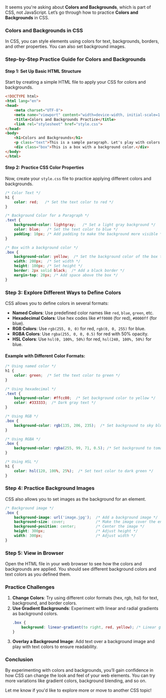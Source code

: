 It seems you're asking about **Colors and Backgrounds**, which is part of CSS, not JavaScript. Let’s go through how to practice **Colors and Backgrounds** in CSS.

### **Colors and Backgrounds in CSS**
In CSS, you can style elements using colors for text, backgrounds, borders, and other properties. You can also set background images.

### Step-by-Step Practice Guide for Colors and Backgrounds

#### **Step 1: Set Up Basic HTML Structure**
Start by creating a simple HTML file to apply your CSS for colors and backgrounds.

```html
<!DOCTYPE html>
<html lang="en">
<head>
    <meta charset="UTF-8">
    <meta name="viewport" content="width=device-width, initial-scale=1.0">
    <title>Colors and Backgrounds Practice</title>
    <link rel="stylesheet" href="style.css">
</head>
<body>
    <h1>Colors and Backgrounds</h1>
    <p class="text">This is a sample paragraph. Let's play with colors and backgrounds!</p>
    <div class="box">This is a box with a background color.</div>
</body>
</html>
```

#### **Step 2: Practice CSS Color Properties**

Now, create your `style.css` file to practice applying different colors and backgrounds.

```css
/* Color Text */
h1 {
    color: red;   /* Set the text color to red */
}

/* Background Color for a Paragraph */
.text {
    background-color: lightgray;   /* Set a light gray background */
    color: blue;   /* Set the text color to blue */
    padding: 10px; /* Add padding to make the background more visible */
}

/* Box with a background color */
.box {
    background-color: yellow;  /* Set the background color of the box to yellow */
    width: 200px;  /* Set width */
    height: 100px; /* Set height */
    border: 2px solid black;  /* Add a black border */
    margin-top: 20px; /* Add space above the box */
}
```

### **Step 3: Explore Different Ways to Define Colors**
CSS allows you to define colors in several formats:
- **Named Colors**: Use predefined color names like `red`, `blue`, `green`, etc.
- **Hexadecimal Colors**: Use hex codes like `#ff0000` (for red), `#0000ff` (for blue).
- **RGB Colors**: Use `rgb(255, 0, 0)` for red, `rgb(0, 0, 255)` for blue.
- **RGBA Colors**: Use `rgba(255, 0, 0, 0.5)` for red with 50% opacity.
- **HSL Colors**: Use `hsl(0, 100%, 50%)` for red, `hsl(240, 100%, 50%)` for blue.

#### Example with Different Color Formats:
```css
/* Using named color */
h1 {
    color: green;  /* Set the text color to green */
}

/* Using hexadecimal */
.text {
    background-color: #ffcc00;  /* Set background color to yellow */
    color: #333333;  /* Dark gray text */
}

/* Using RGB */
.box {
    background-color: rgb(135, 206, 235);  /* Set background to sky blue */
}

/* Using RGBA */
.box {
    background-color: rgba(255, 99, 71, 0.5); /* Set background to tomato color with 50% opacity */
}

/* Using HSL */
h1 {
    color: hsl(120, 100%, 25%);  /* Set text color to dark green */
}
```

### **Step 4: Practice Background Images**
CSS also allows you to set images as the background for an element.

```css
/* Background image */
.box {
    background-image: url('image.jpg');  /* Add a background image */
    background-size: cover;              /* Make the image cover the entire box */
    background-position: center;         /* Center the image */
    height: 300px;                       /* Adjust height */
    width: 300px;                        /* Adjust width */
}
```

### **Step 5: View in Browser**
Open the HTML file in your web browser to see how the colors and backgrounds are applied. You should see different background colors and text colors as you defined them.

### Practice Challenges
1. **Change Colors**: Try using different color formats (hex, rgb, hsl) for text, background, and border colors.
2. **Use Gradient Backgrounds**: Experiment with linear and radial gradients as background colors.
   ```css
   .box {
       background: linear-gradient(to right, red, yellow); /* Linear gradient from red to yellow */
   }
   ```
3. **Overlay a Background Image**: Add text over a background image and play with text colors to ensure readability.

### Conclusion
By experimenting with colors and backgrounds, you’ll gain confidence in how CSS can change the look and feel of your web elements. You can try more variations like gradient colors, background blending, and so on.

Let me know if you'd like to explore more or move to another CSS topic!